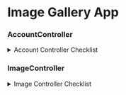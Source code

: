# Image Gallery App


### AccountController
<details> <summary> Account Controller Checklist </summary>

	- [] Login (POST)
	- [] Logout (POST)
	- [] forgotPassword (POST)
	- [] updateProfile (POST)
	- [] viewProfile (GET)
	- [] changePassword (POST)
	- [] verifyEmail (GET)

</details>

### ImageController
<details> <summary> Image Controller Checklist </summary>

	- [] Upload image (POST)

<details> <summary>Upload criteria</summary>
			- [ ] Compress image
			- [ ] Convert image
			- [ ] extract exif data
			- [ ] save image locally
<details>

	- [] Get all images (GET)
	- [] Get image by id (GET)
	- [] Update image details (PATCH)
	- [] Delete image (DELETE)

</details>

### Comment Controller
<details> <summary>Comment Controller Checklist</summary>

</details>
